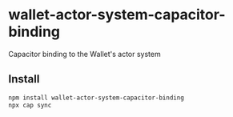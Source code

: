 # wallet-actor-system-capacitor-binding

Capacitor binding to the Wallet's actor system

## Install

```bash
npm install wallet-actor-system-capacitor-binding
npx cap sync
```

